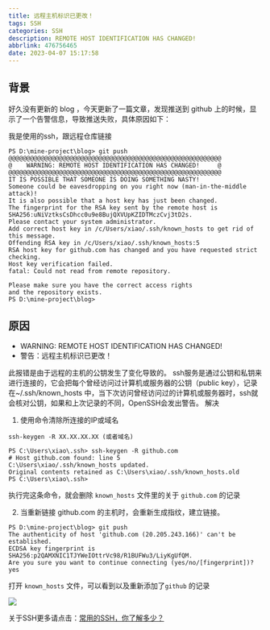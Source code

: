 ```yaml
---
title: 远程主机标识已更改！
tags: SSH
categories: SSH
description: REMOTE HOST IDENTIFICATION HAS CHANGED!
abbrlink: 476756465
date: 2023-04-07 15:17:58
---
```


## 背景

好久没有更新的 blog ，今天更新了一篇文章，发现推送到 github 上的时候，显示了一个告警信息，导致推送失败，具体原因如下：

我是使用的ssh，跟远程仓库链接
```
PS D:\mine-project\blog> git push
@@@@@@@@@@@@@@@@@@@@@@@@@@@@@@@@@@@@@@@@@@@@@@@@@@@@@@@@@@@
@    WARNING: REMOTE HOST IDENTIFICATION HAS CHANGED!     @
@@@@@@@@@@@@@@@@@@@@@@@@@@@@@@@@@@@@@@@@@@@@@@@@@@@@@@@@@@@
IT IS POSSIBLE THAT SOMEONE IS DOING SOMETHING NASTY!
Someone could be eavesdropping on you right now (man-in-the-middle attack)!
It is also possible that a host key has just been changed.
The fingerprint for the RSA key sent by the remote host is
SHA256:uNiVztksCsDhcc0u9e8BujQXVUpKZIDTMczCvj3tD2s.
Please contact your system administrator.
Add correct host key in /c/Users/xiao/.ssh/known_hosts to get rid of this message.
Offending RSA key in /c/Users/xiao/.ssh/known_hosts:5
RSA host key for github.com has changed and you have requested strict checking.
Host key verification failed.
fatal: Could not read from remote repository.

Please make sure you have the correct access rights
and the repository exists.
PS D:\mine-project\blog>
```
## 原因
- WARNING: REMOTE HOST IDENTIFICATION HAS CHANGED!
- 警告：远程主机标识已更改！

此报错是由于远程的主机的公钥发生了变化导致的。
ssh服务是通过公钥和私钥来进行连接的，它会把每个曾经访问过计算机或服务器的公钥（public key），记录在~/.ssh/known_hosts 中，当下次访问曾经访问过的计算机或服务器时，ssh就会核对公钥，如果和上次记录的不同，OpenSSH会发出警告。
解决
1. 使用命令清除所连接的IP或域名
```
ssh-keygen -R XX.XX.XX.XX (或者域名)
```
```
PS C:\Users\xiao\.ssh> ssh-keygen -R github.com
# Host github.com found: line 5
C:\Users\xiao/.ssh/known_hosts updated.
Original contents retained as C:\Users\xiao/.ssh/known_hosts.old
PS C:\Users\xiao\.ssh>
```

执行完这条命令，就会删除 `known_hosts` 文件里的关于 `github.com` 的记录

2. 当重新链接 github.com 的主机时，会重新生成指纹，建立链接。
```
PS D:\mine-project\blog> git push
The authenticity of host 'github.com (20.205.243.166)' can't be established.
ECDSA key fingerprint is SHA256:p2QAMXNIC1TJYWeIOttrVc98/R1BUFWu3/LiyKgUfQM.
Are you sure you want to continue connecting (yes/no/[fingerprint])? yes
```

打开 `known_hosts` 文件，可以看到以及重新添加了`github` 的记录

![](https://files.mdnice.com/user/34064/e4179b79-acb9-469d-b0ba-fccfb985e6b3.png)


关于SSH更多请点击：[常用的SSH，你了解多少？](https://www.yuque.com/xiaojt/izub4k/ys893v)